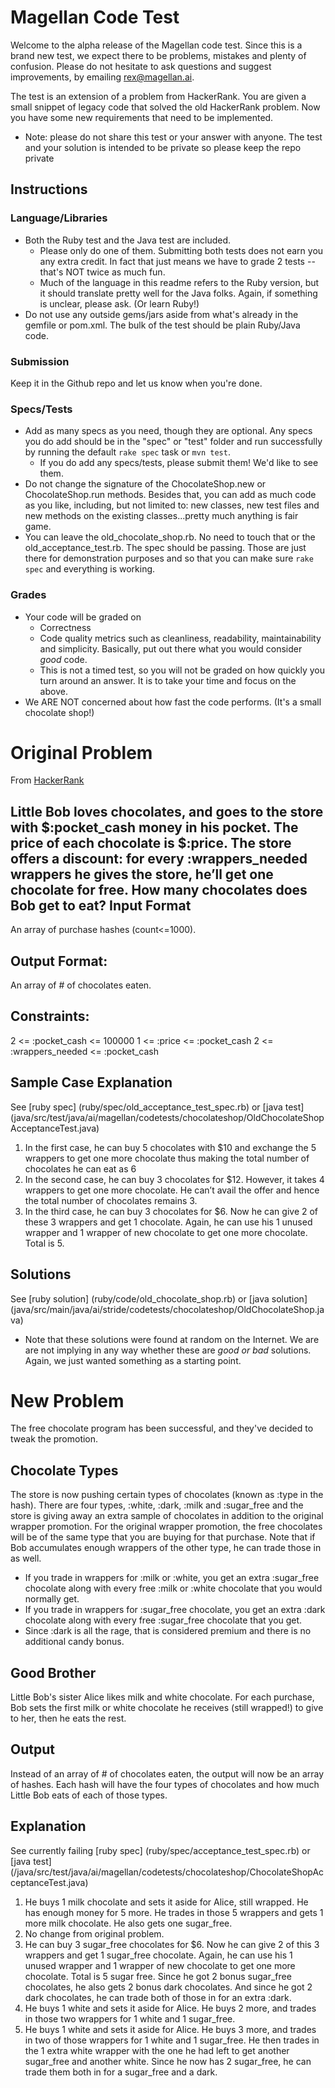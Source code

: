 Magellan Code Test
=================
Welcome to the alpha release of the Magellan code test. Since this is a brand new test, we expect there to be problems, 
mistakes and plenty of confusion. Please do not hesitate to ask questions and suggest improvements, 
by emailing rex@magellan.ai.
 
The test is an extension of a problem from HackerRank. You are given a small snippet of legacy code that solved the old
HackerRank problem. Now you have some new requirements that need to be implemented.

* Note: please do not share this test or your answer with anyone. The test and your solution is intended to be private
so please keep the repo private

Instructions
------------

### Language/Libraries
 - Both the Ruby test and the Java test are included.
    - Please only do one of them. Submitting both tests does not earn you any extra credit. In fact that 
    just means we have to grade 2 tests -- that's NOT twice as much fun.
    - Much of the language in this readme refers to the Ruby version, but it should translate pretty well for the Java
    folks. Again, if something is unclear, please ask. (Or learn Ruby!)
 - Do not use any outside gems/jars aside from what's already in the gemfile or pom.xml. 
 The bulk of the test should be plain Ruby/Java code.

### Submission
Keep it in the Github repo and let us know when you're done.
 
### Specs/Tests 
 - Add as many specs as you need, though they are optional. Any specs you do add should be in the "spec" or "test" folder
and run successfully by running the default `rake spec` task or `mvn test`.
    - If you do add any specs/tests, please submit them! We'd like to see them.
 - Do not change the signature of the ChocolateShop.new or ChocolateShop.run methods. Besides that, you can
 add as much code as you like, including, but not limited to: new classes, new test files and new methods on the 
 existing classes...pretty much anything is fair game. 
 - You can leave the old_chocolate_shop.rb. No need to touch that or the old_acceptance_test.rb. The spec should be passing.
Those are just there for demonstration purposes and so that you can make sure `rake spec` and everything is working.

### Grades
- Your code will be graded on
    - Correctness
    - Code quality metrics such as cleanliness, readability, maintainability and simplicity. Basically, 
    put out there what you would consider *good* code.
    - This is not a timed test, so you will not be graded on how quickly you turn around an answer. It is to take your
    time and focus on the above.
- We ARE NOT concerned about how fast the code performs. (It's a small chocolate shop!)

Original Problem
================
From [HackerRank](https://www.hackerrank.com/challenges/chocolate-feast)

Little Bob loves chocolates, and goes to the store with $:pocket_cash money in his pocket. The price of
each chocolate is $:price. The store offers a discount: for every :wrappers_needed wrappers
he gives the store, he’ll get one chocolate for free. How many chocolates does Bob get to eat?
Input Format
------------
An array of purchase hashes (count<=1000).

Output Format:
--------------
An array of # of chocolates eaten.

Constraints:
------------
2 <= :pocket_cash <= 100000
1 <= :price <= :pocket_cash
2 <= :wrappers_needed <= :pocket_cash 

Sample Case Explanation
-----------------------
See [ruby spec] (ruby/spec/old_acceptance_test_spec.rb)
or [java test] (java/src/test/java/ai/magellan/codetests/chocolateshop/OldChocolateShopAcceptanceTest.java)

1. In the first case, he can buy 5 chocolates with $10 and exchange the 5 wrappers to get
one more chocolate thus making the total number of chocolates he can eat as 6
2. In the second case, he can buy 3 chocolates for $12. However, it takes 4 wrappers
to get one more chocolate. He can’t avail the offer and hence the total number of chocolates remains 3.
3. In the third case, he can buy 3 chocolates for $6. Now he can give 2 of
these 3 wrappers and get 1 chocolate. Again, he can use his 1 unused wrapper and 1 wrapper of new chocolate to get
one more chocolate. Total is 5.

Solutions
---------
See [ruby solution] (ruby/code/old_chocolate_shop.rb) or 
[java solution] (java/src/main/java/ai/stride/codetests/chocolateshop/OldChocolateShop.java)

- Note that these solutions were found at random on the Internet. We are are not implying in any way whether these are
 *good or bad* solutions. Again, we just wanted something as a starting point.

New Problem
===========
The free chocolate program has been successful, and they've decided to tweak the promotion.

Chocolate Types
---------------
The store is now pushing certain types of chocolates (known as :type in the hash). There are
four types, :white, :dark, :milk and :sugar_free and the store
is giving away an extra sample of chocolates in addition to the original wrapper promotion.
For the original wrapper promotion, the free chocolates will be of the same
type that you are buying for that purchase. Note that if Bob accumulates enough wrappers of the other type,
he can trade those in as well.

- If you trade in wrappers for :milk or :white, you get an extra :sugar_free chocolate along with
every free :milk or :white chocolate that you would normally get.
- If you trade in wrappers for :sugar_free chocolate, you get an extra  :dark chocolate along
with every free :sugar_free chocolate that you get.
- Since :dark is all the rage, that is considered premium and there is no additional candy bonus.


Good Brother
-----------
Little Bob's sister Alice likes milk and white chocolate. For each purchase,
Bob sets the first milk or white chocolate he receives (still wrapped!) to give to her, then he eats the rest.

Output
------
Instead of an array of # of chocolates eaten, the output will now be an array of hashes. Each hash will have the four
types of chocolates and how much Little Bob eats of each of those types.
 
Explanation
-----------
See currently failing [ruby spec] (ruby/spec/acceptance_test_spec.rb) or 
[java test] (/java/src/test/java/ai/magellan/codetests/chocolateshop/ChocolateShopAcceptanceTest.java)

1. He buys 1 milk chocolate and sets it aside for Alice, still wrapped. He has enough money for 5 more. He trades in
those 5 wrappers and gets 1 more milk chocolate. He also gets one sugar_free.
2. No change from original problem. 
3. He can buy 3 sugar_free chocolates for $6. Now he can give 2 of this 3 wrappers and get 1 sugar_free
chocolate. Again, he can use his 1 unused wrapper and 1 wrapper of new chocolate to get one more chocolate. 
Total is 5 sugar free. Since he got 2 bonus sugar_free chocolates, he also gets 2 bonus dark chocolates. 
And since he got 2 dark chocolates, he can trade both of those in for an extra :dark.
4. He buys 1 white and sets it aside for Alice. He buys 2 more, and trades in those two
wrappers for 1 white and 1 sugar_free.
5. He buys 1 white and sets it aside for Alice. He buys 3 more, and trades in two
of those wrappers for 1 white and 1 sugar_free. He then trades in the 1 extra white wrapper 
with the one he had left to get another sugar_free and another white. 
Since he now has 2 sugar_free, he can trade them both in for a sugar_free and a dark.
